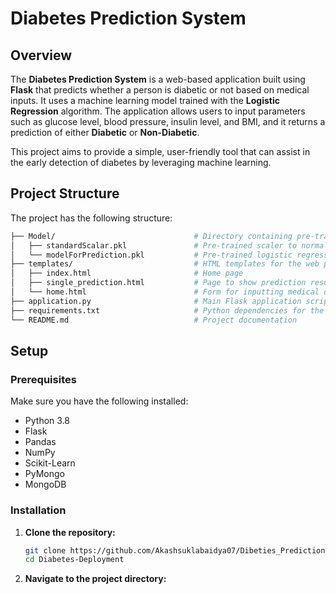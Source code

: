 # Diabetes Prediction System

## Overview
The **Diabetes Prediction System** is a web-based application built using **Flask** that predicts whether a person is diabetic or not based on medical inputs. It uses a machine learning model trained with the **Logistic Regression** algorithm. The application allows users to input parameters such as glucose level, blood pressure, insulin level, and BMI, and it returns a prediction of either **Diabetic** or **Non-Diabetic**.

This project aims to provide a simple, user-friendly tool that can assist in the early detection of diabetes by leveraging machine learning.

## Project Structure
The project has the following structure:

```bash
├── Model/                               # Directory containing pre-trained model and scaler
│   ├── standardScalar.pkl               # Pre-trained scaler to normalize input data
│   └── modelForPrediction.pkl           # Pre-trained logistic regression model
├── templates/                           # HTML templates for the web pages
│   ├── index.html                       # Home page
│   ├── single_prediction.html           # Page to show prediction results
│   └── home.html                        # Form for inputting medical data
├── application.py                       # Main Flask application script
├── requirements.txt                     # Python dependencies for the project
└── README.md                            # Project documentation
```

## Setup

### Prerequisites

Make sure you have the following installed:

- Python 3.8
- Flask
- Pandas
- NumPy
- Scikit-Learn
- PyMongo
- MongoDB

### Installation

1. **Clone the repository:**

   ```bash
   git clone https://github.com/Akashsuklabaidya07/Dibeties_Prediction_System.git
   cd Diabetes-Deployment

2. **Navigate to the project directory:**
   






